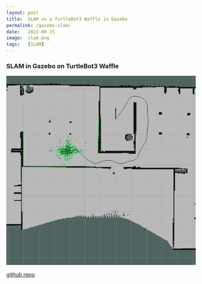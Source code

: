 ```yaml
---
layout: post
title:  SLAM on a TurtleBot3 Waffle in Gazebo
permalink: /gazebo-slam/
date:   2022-09-15
image:  slam.png
tags:   [SLAM]
---
```

### SLAM in Gazebo on TurtleBot3 Waffle

![slam gazebo](../img/slam.png)

[github repo](https://github.com/ashwath-karthikeyan/ros-slam-gazebo.git)